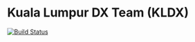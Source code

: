 # Kuala Lumpur DX Team (KLDX)
[![Build Status](https://travis-ci.org/kldx/main-apps.svg?branch=master)](https://travis-ci.org/kldx/main-apps)
